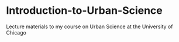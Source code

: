 # Introduction-to-Urban-Science
Lecture materials to my course on Urban Science at the University of Chicago
